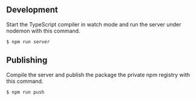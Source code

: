 ## Development

Start the TypeScript compiler in watch mode and run the server under nodemon
with this command.

```
$ npm run server
```

## Publishing

Compile the server and publish the package the private npm registry with this
command.

```
$ npm run push
```
